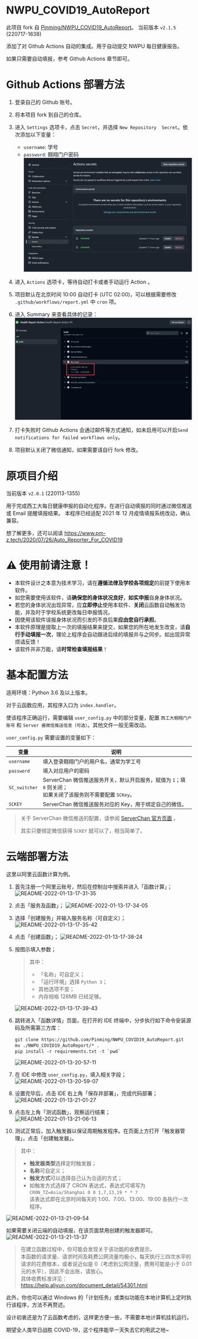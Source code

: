 # NWPU_COVID19_AutoReport

此项目 fork 自 [Pinming/NWPU_COVID19_AutoReport](https://github.com/Pinming/NWPU_COVID19_AutoReport)。
当前版本 `v2.1.5` (220717-1638)

添加了对 Github Actions 自动的集成。用于自动提交 NWPU 每日健康报告。

如果只需要自动填报，参考 Github Actions 章节即可。

# Github Actions 部署方法

1. 登录自己的 Github 账号。

2. 将本项目 fork 到自己的仓库。

3. 进入 `Settings` 选项卡，点击 `Secret`，并选择 `New Repository  Secret`。依次添加以下变量：
   - `username`: 学号
   - `password`: 翱翔门户密码
![](images/secrets.png)

4. 进入 `Actions` 选项卡，等待自动打卡或者手动运行 Action 。

5. 项目默认在北京时间 10:00 自动打卡 (UTC 02:00)，可以根据需要修改 `.github/workflows/report.yml` 中 `cron` 项。

6. 进入 Summary 来查看具体的记录：
![](images/summary.png)

7. 打卡失败时 Github Actions 会通过邮件等方式通知，如未启用可以开启`Send notifications for failed workflows only`。

8. 项目默认关闭了微信通知，如果需要请自行 fork 修改。

# 原项目介绍
当前版本 `v2.0.1` (220113-1355)

用于完成西工大每日健康申报的自动化程序。在进行自动填报的同时通过微信推送或 Email 提醒填报结果。
本程序已经适配 2021 年 12 月疫情填报系统改动，确认兼容。

想了解更多，还可以阅读 https://www.pm-z.tech/2020/07/26/Auto_Reporter_For_COVID19

# ⚠️ 使用前请注意！
* 本软件设计之本意为技术学习，请在**遵循法律及学校各项规定**的前提下使用本软件。
* 如您需要使用该软件，请**确保您的身体状况良好**，**如实申报**自身身体状况。
* 若您的身体状况出现异常，应**立即停止**使用本软件、**关闭**云函数自动触发功能，并及时于学校系统更改每日申报情况。
* 因使用该软件误报身体状况而引发的不良后果**应由您自行承担**。
* 本软件原理是提取上一次的填报结果来提交，如果您的所在地发生改变，请**自行手动填报一次**，理论上程序会自动跟进后续的填报并与之同步。如出现异常烦请反馈！
* 该软件并非万能，请**时常检查填报结果**！

# 基本配置方法
适用环境：Python 3.6 及以上版本。

对于云函数应用，其程序入口为 `index.handler`。

使该程序正确运行，需要编辑 `user_config.py` 中的部分变量，配置 `西工大翱翔门户账号` 和 `Server 酱微信推送信息（可选）`。其他文件一般无需改动。

`user_config.py` 需要设置的变量如下：

变量 | 说明
-- | --
`username` | 填入登录翱翔门户的用户名，通常为学工号
`password` | 填入对应用户的密码
`SC_switcher` |  ServerChan 微信推送服务开关，默认开启服务，赋值为 `1`；填 `0` 则关闭；<br>如果关闭了该服务则不需要配置 `SCKey`。
`SCKEY` |  ServerChan 微信推送服务对应的 Key，用于绑定自己的微信。

> 关于 ServerChan 微信推送的配置，请参阅 [ServerChan 官方页面](https://sct.ftqq.com/sendkey) 。
>
> 其实只要绑定微信获得 `SCKEY` 就可以了，相当简单了。

# 云端部署方法

这里以阿里云函数计算为例。

1) 首先注册一个阿里云账号，然后在控制台中搜索并进入「函数计算」；
![README-2022-01-13-17-31-35](https://oss.pm-z.tech/img/upload/README-2022-01-13-17-31-35.png)

2) 点击「服务及函数」；
![README-2022-01-13-17-34-05](https://oss.pm-z.tech/img/upload/README-2022-01-13-17-34-05.png)

3) 选择「创建服务」并输入服务名称（可自定义）；
![README-2022-01-13-17-35-42](https://oss.pm-z.tech/img/upload/README-2022-01-13-17-35-42.png)

4) 点击「创建函数」；
![README-2022-01-13-17-38-24](https://oss.pm-z.tech/img/upload/README-2022-01-13-17-38-24.png)

5) 按图示填入参数；
    > 其中：
    > - 「名称」可自定义；
    > - 「运行环境」选择 `Python 3`；
    > - 其他选项不变；
    > - 内存规格 128MB 已经足够。

    ![README-2022-01-13-17-39-43](https://oss.pm-z.tech/img/upload/README-2022-01-13-17-39-43.png)



6) 跳转进入「函数详情」页面，在打开的 IDE 终端中，分步执行如下命令安装源码及所需第三方库：
    ```
    git clone https://github.com/Pinming/NWPU_COVID19_AutoReport.git
    mv ./NWPU_COVID19_AutoReport/* .
    pip install -r requirements.txt -t `pwd`
    ```
    ![README-2022-01-13-20-57-11](https://oss.pm-z.tech/img/upload/README-2022-01-13-20-57-11.png)



7) 在 IDE 中修改 `user_config.py`，填入相关字段；
![README-2022-01-13-20-59-07](https://oss.pm-z.tech/img/upload/README-2022-01-13-20-59-07.png)

8) 设置完毕后，点击 IDE 右上角「保存并部署」，完成代码部署；
![README-2022-01-13-21-01-27](https://oss.pm-z.tech/img/upload/README-2022-01-13-21-01-27.png)

9) 点击左上角「测试函数」，观察运行结果；
![README-2022-01-13-21-06-13](https://oss.pm-z.tech/img/upload/README-2022-01-13-21-06-13.png)

10) 测试正常后，加入触发器以保证周期触发程序。在页面上方打开「触发器管理」，点击「创建触发器」。
> 其中：
> - **触发器类型**选择定时触发器；
> - **名称**可自定义；
> - **触发方式**可以选择自己认为合适的方式；
> - 如触发方式选择了 CRON 表达式，表达式可填写为 `CRON_TZ=Asia/Shanghai 0 0 1,7,13,19 * * ?`<br>该表达式即在北京时间每天的 1:00、7:00、13:00、19:00 各执行一次程序。

![README-2022-01-13-21-09-54](https://oss.pm-z.tech/img/upload/README-2022-01-13-21-09-54.png)

如果需要关闭云端的自动填报，在该页面禁用创建的触发器即可。
![README-2022-01-13-21-13-37](https://oss.pm-z.tech/img/upload/README-2022-01-13-21-13-37.png)

> 在建立函数过程中，你可能会发现关于该功能的收费提示。<br>本函数的请求量、请求时间及耗费公网流量均极小，每天执行三四次水平的请求的花费根本，或者说近似是 0（考虑到公网流量，费用可能是小于 0.01 元的水平），因此不会出账，请放心。<br>具体收费标准详见：https://help.aliyun.com/document_detail/54301.html

此外，你也可以通过 Windows 的「计划任务」或类似功能在本地计算机上定时执行该程序，方法不再赘述。

设计初衷还是为了云函数考虑的，这样更方便一些，不需要本地计算机挂机运行。

期望全人类早日战胜 COVID-19，这个程序能早一天失去它的用武之地~
